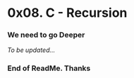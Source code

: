 <h1> 0x08. C - Recursion </h1>
<h3> We need to go Deeper </h1>

<p> <i>To be updated... </i></p>

<h3> <centre>End of ReadMe. Thanks </centre> </h3>


